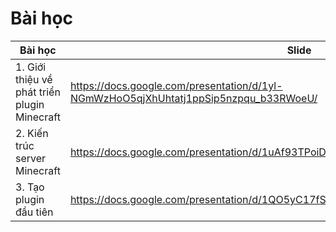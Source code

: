 # Bài học

| Bài học                                      | Slide                                                                                | Video |
|----------------------------------------------|--------------------------------------------------------------------------------------|-------|
| 1. Giới thiệu về phát triển plugin Minecraft | https://docs.google.com/presentation/d/1yl-NGmWzHoO5qjXhUhtatj1ppSip5nzpqu_b33RWoeU/ |       |
| 2. Kiến trúc server Minecraft                | https://docs.google.com/presentation/d/1uAf93TPoiDrq5EyIHXrYid_KILKzDCSLqIHnNKNO86k/ |
| 3. Tạo plugin đầu tiên                       | https://docs.google.com/presentation/d/1QO5yC17fS70jDx9Qi1kUSAMEJFHB1NBXcVl_l_Ened4  |
